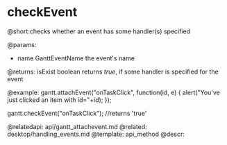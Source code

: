 checkEvent
=============
@short:checks whether an event has some handler(s) specified
	

@params:
- name	GanttEventName	the event's name


@returns:
isExist	boolean	returns <i>true</i>, if some handler is specified for the event

@example:
gantt.attachEvent("onTaskClick", function(id, e) {
	alert("You've just clicked an item with id="+id);
});
       
gantt.checkEvent("onTaskClick"); //returns 'true'

@relatedapi:
	api/gantt_attachevent.md
@related:
	desktop/handling_events.md
@template:	api_method
@descr:
